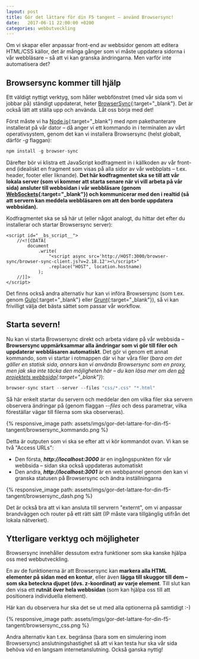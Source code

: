 ```yaml
---
layout: post
title: Gör det lättare för din F5 tangent – använd Browsersync!
date:   2017-06-11 22:00:00 +0200
categories: webbutveckling
---
```


Om vi skapar eller anpassar front-end av webbsidor genom att editera HTML/CSS källor, det är många gånger som vi måste uppdatera sidorna i vår webbläsare – så att vi kan granska ändringarna. Men varför inte automatisera det?

## Browsersync kommer till hjälp

Ett väldigt nyttigt verktyg, som håller webbfönstret (med vår sida som vi jobbar på) ständigt uppdaterat, heter [BrowserSync](https://www.browsersync.io/){:target="_blank"}. Det är också lätt att ställa upp och använda. Låt oss börja med det!

Först måste vi ha [Node.js](http://nodejs.com/){:target="_blank"} med *npm* pakethanterare installerat på vår dator – då anger vi ett kommando in i terminalen av vårt operativsystem, genom det kan vi installera Browsersync (helst globalt, därför *-g* flaggan):

```javascript
npm install -g browser-sync
```

Därefter bör vi klistra ett JavaScript kodfragment in i källkoden av vår front-end (idealiskt en fragment som visas på alla sidor av vår webbplats – t.ex. header, footer eller liknande). **Det här kodfragmentet ska se till att vår lokala server (som vi kommer att starta senare när vi vill arbeta på vår sida) ansluter till webbsidan i vår webbläsare (genom [WebSockets](https://sv.wikipedia.org/wiki/Websocket){:target="_blank"}) och kommunicerar med den i realtid (så att servern kan meddela webbläsaren om att den borde uppdatera webbsidan).**

Kodfragmentet ska se så här ut (eller något analogt, du hittar det efter du installerar och startar Browsersync server):

```
<script id="__bs_script__">
    //<![CDATA[
        document
            .write(
                "<script async src='http://HOST:3000/browser-sync/browser-sync-client.js?v=2.18.12'><\/script>"
                .replace("HOST", location.hostname)
            );
    //]]>
</script>
```

Det finns också andra alternativ hur kan vi införa Browsersync (som t.ex. genom [Gulp](https://browsersync.io/docs/gulp){:target="_blank"} eller [Grunt](https://browsersync.io/docs/grunt){:target="_blank"}), så vi kan frivilligt välja det bästa sättet som passar vår workflow.

## Starta severn!

Nu kan vi starta Browsersync direkt och arbeta vidare på vår webbsida – **Browsersync uppmärksammar alla ändringar som vi gör till filer och uppdaterar webbläsaren automatiskt**. Det gör vi genom ett annat kommando, som vi startar i rotmappen där vi har våra filer (*bara om det gäller en statisk sida, annars kan vi använda Browsersync som en proxy, men jak ska inte täcka den möjligheten här – du kan läsa mer om den [på projektets webbsida](https://browsersync.io/docs/options#option-proxy){:target="_blank"}*):

```javascript
browser-sync start --server --files "css/*.css" "*.html"
```

Så här enkelt startar du servern och meddelar den om vilka filer ska servern observera ändringar på (genom flaggan *--files* och dess parametrar, vilka föreställar vägar till filerna som ska observeras).

{% responsive_image path: assets/imgs/gor-det-lattare-for-din-f5-tangent/browsersync_kommando.png %}

Detta är outputen som vi ska se efter att vi kör kommandot ovan. Vi kan se två "Access URLs":

* Den första, ***http://localhost:3000*** är en ingångspunkten för vår webbsida – sidan ska också uppdateras automatiskt
* Den andra, ***http://localhost:3001*** är en webbpannel genom den kan vi granska statusen på Browsersync och ändra inställningarna

{% responsive_image path: assets/imgs/gor-det-lattare-for-din-f5-tangent/browsersync_dash.png %}

Det är också bra att vi kan ansluta till servrern "externt", om vi anpassar brandväggen och router på ett rätt sätt (IP måste vara tillgänglig utifrån det lokala nätverket).

## Ytterligare verktyg och möjligheter

Browsersync innehåller dessutom extra funktioner som ska kanske hjälpa oss med webbutveckling. 

En av de funktionerna är att Browsersync kan **markera alla HTML elementer på sidan med en kontur**, eller även **lägga till skuggor till dem – som ska beteckna djupet (dvs. z-koordinat) av varje element**. Till slut kan den visa ett **rutnät över hela webbsidan** (som kan hjälpa oss till att positionera individuella element).

Här kan du observera hur ska det se ut med alla optionerna på samtidigt :-)

{% responsive_image path: assets/imgs/gor-det-lattare-for-din-f5-tangent/browsersync_css.png %}

Andra alternativ kan t.ex. begränsa (bara som en simulering inom Browsersync) anslutningshastighet så att vi kan testa hur ska vår sida behöva vid en langsam internetanslutning. Också ganska nyttig!